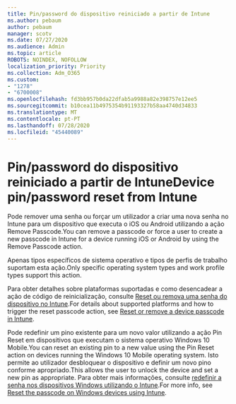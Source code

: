 ```yaml
---
title: Pin/password do dispositivo reiniciado a partir de Intune
ms.author: pebaum
author: pebaum
manager: scotv
ms.date: 07/27/2020
ms.audience: Admin
ms.topic: article
ROBOTS: NOINDEX, NOFOLLOW
localization_priority: Priority
ms.collection: Adm_O365
ms.custom:
- "1278"
- "6700008"
ms.openlocfilehash: fd3bb957b0da22dfab5a9988a82e398757e12ee5
ms.sourcegitcommit: b10cea11b4975354b91193327b58aa4740d34833
ms.translationtype: MT
ms.contentlocale: pt-PT
ms.lasthandoff: 07/28/2020
ms.locfileid: "45440089"
---
```

# <a name="device-pinpassword-reset-from-intune"></a><span data-ttu-id="6ee9f-102">Pin/password do dispositivo reiniciado a partir de Intune</span><span class="sxs-lookup"><span data-stu-id="6ee9f-102">Device pin/password reset from Intune</span></span>

<span data-ttu-id="6ee9f-103">Pode remover uma senha ou forçar um utilizador a criar uma nova senha no Intune para um dispositivo que executa o iOS ou Android utilizando a ação Remove Passcode.</span><span class="sxs-lookup"><span data-stu-id="6ee9f-103">You can remove a passcode or force a user to create a new passcode in Intune for a device running iOS or Android by using the Remove Passcode action.</span></span>

<span data-ttu-id="6ee9f-104">Apenas tipos específicos de sistema operativo e tipos de perfis de trabalho suportam esta ação.</span><span class="sxs-lookup"><span data-stu-id="6ee9f-104">Only specific operating system types and work profile types support this action.</span></span>

<span data-ttu-id="6ee9f-105">Para obter detalhes sobre plataformas suportadas e como desencadear a ação de código de reinicialização, consulte [Reset ou remova uma senha do dispositivo no Intune](https://docs.microsoft.com/intune/device-passcode-reset).</span><span class="sxs-lookup"><span data-stu-id="6ee9f-105">For details about supported platforms and how to trigger the reset passcode action, see [Reset or remove a device passcode in Intune](https://docs.microsoft.com/intune/device-passcode-reset).</span></span>

<span data-ttu-id="6ee9f-106">Pode redefinir um pino existente para um novo valor utilizando a ação Pin Reset em dispositivos que executam o sistema operativo Windows 10 Mobile.</span><span class="sxs-lookup"><span data-stu-id="6ee9f-106">You can reset an existing pin to a new value using the Pin Reset action on devices running the Windows 10 Mobile operating system.</span></span> <span data-ttu-id="6ee9f-107">Isto permite ao utilizador desbloquear o dispositivo e definir um novo pino conforme apropriado.</span><span class="sxs-lookup"><span data-stu-id="6ee9f-107">This allows the user to unlock the device and set a new pin as appropriate.</span></span> <span data-ttu-id="6ee9f-108">Para obter mais informações, consulte [redefinir a senha nos dispositivos Windows utilizando o Intune](https://docs.microsoft.com/intune/device-windows-pin-reset).</span><span class="sxs-lookup"><span data-stu-id="6ee9f-108">For more info, see [Reset the passcode on Windows devices using Intune](https://docs.microsoft.com/intune/device-windows-pin-reset).</span></span>